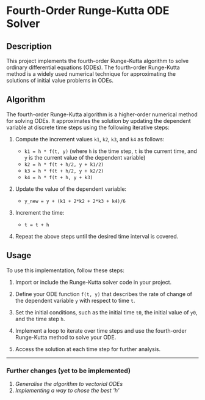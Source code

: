 # Fourth-Order Runge-Kutta ODE Solver

## Description
This project implements the fourth-order Runge-Kutta algorithm to solve ordinary differential equations (ODEs). The fourth-order Runge-Kutta method is a widely used numerical technique for approximating the solutions of initial value problems in ODEs.

## Algorithm
The fourth-order Runge-Kutta algorithm is a higher-order numerical method for solving ODEs. It approximates the solution by updating the dependent variable at discrete time steps using the following iterative steps:

1. Compute the increment values `k1`, `k2`, `k3`, and `k4` as follows:
   - `k1 = h * f(t, y)` (where `h` is the time step, `t` is the current time, and `y` is the current value of the dependent variable)
   - `k2 = h * f(t + h/2, y + k1/2)`
   - `k3 = h * f(t + h/2, y + k2/2)`
   - `k4 = h * f(t + h, y + k3)`

2. Update the value of the dependent variable:
   - `y_new = y + (k1 + 2*k2 + 2*k3 + k4)/6`

3. Increment the time:
   - `t = t + h`

4. Repeat the above steps until the desired time interval is covered.

## Usage
To use this implementation, follow these steps:

1. Import or include the Runge-Kutta solver code in your project.

2. Define your ODE function `f(t, y)` that describes the rate of change of the dependent variable `y` with respect to time `t`.

3. Set the initial conditions, such as the initial time `t0`, the initial value of `y0`, and the time step `h`.

4. Implement a loop to iterate over time steps and use the fourth-order Runge-Kutta method to solve your ODE.

5. Access the solution at each time step for further analysis.
---
### Further changes (yet to be implemented)
1. *Generalise the algorithm to vectorial ODEs*
2. *Implementing a way to chose the best 'h'*